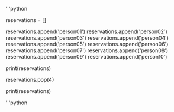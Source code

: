'''python

reservations = []

reservations.append('person01')
reservations.append('person02')
reservations.append('person03')
reservations.append('person04')
reservations.append('person05')
reservations.append('person06')
reservations.append('person07')
reservations.append('person08')
reservations.append('person09')
reservations.append('person10')

print(reservations)

reservations.pop(4)

print(reservations)

'''python